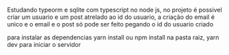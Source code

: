 Estudando typeorm e sqlite com typescript no node js, no projeto é possivel criar um usuario e um post atrelado ao id do usuario, a criação do email é unico e o email e o post só pode ser feito pegando o id do usuario criado

para instalar as dependencias yarn install ou npm install na pasta raiz, yarn dev para iniciar o servidor
